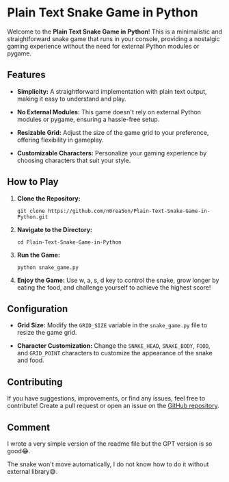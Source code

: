 # Plain Text Snake Game in Python

Welcome to the **Plain Text Snake Game in Python**! This is a minimalistic and straightforward snake game that runs in your console, providing a nostalgic gaming experience without the need for external Python modules or pygame.

## Features

- **Simplicity:** A straightforward implementation with plain text output, making it easy to understand and play.
  
- **No External Modules:** This game doesn't rely on external Python modules or pygame, ensuring a hassle-free setup.

- **Resizable Grid:** Adjust the size of the game grid to your preference, offering flexibility in gameplay.

- **Customizable Characters:** Personalize your gaming experience by choosing characters that suit your style.

## How to Play

1. **Clone the Repository:**

    `git clone https://github.com/n0rea5on/Plain-Text-Snake-Game-in-Python.git`


2. **Navigate to the Directory:**

    `cd Plain-Text-Snake-Game-in-Python`


3. **Run the Game:**

    `python snake_game.py`


4. **Enjoy the Game:** Use w, a, s, d key to control the snake, grow longer by eating the food, and challenge yourself to achieve the highest score!

## Configuration

- **Grid Size:** Modify the `GRID_SIZE` variable in the `snake_game.py` file to resize the game grid.

- **Character Customization:** Change the `SNAKE_HEAD`, `SNAKE_BODY`, `FOOD`, and `GRID_POINT` characters to customize the appearance of the snake and food.

## Contributing

If you have suggestions, improvements, or find any issues, feel free to contribute! Create a pull request or open an issue on the [GitHub repository](https://github.com/n0rea5on/Plain-Text-Snake-Game-in-Python).

## Comment

I wrote a very simple version of the readme file but the GPT version is so good😂.

The snake won't move automatically, I do not know how to do it without external library😅.

